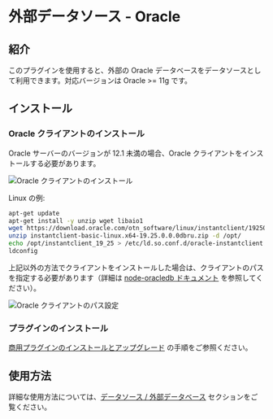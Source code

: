 # 外部データソース - Oracle

<PluginInfo commercial="true" name="data-source-external-oracle"></PluginInfo>

## 紹介

このプラグインを使用すると、外部の Oracle データベースをデータソースとして利用できます。対応バージョンは Oracle >= 11g です。

## インストール

### Oracle クライアントのインストール

Oracle サーバーのバージョンが 12.1 未満の場合、Oracle クライアントをインストールする必要があります。

![Oracle クライアントのインストール](https://static-docs.nocobase.com/20241204164359.png)

Linux の例:

```bash
apt-get update
apt-get install -y unzip wget libaio1
wget https://download.oracle.com/otn_software/linux/instantclient/1925000/instantclient-basic-linux.x64-19.25.0.0.0dbru.zip
unzip instantclient-basic-linux.x64-19.25.0.0.0dbru.zip -d /opt/
echo /opt/instantclient_19_25 > /etc/ld.so.conf.d/oracle-instantclient.conf
ldconfig
```

上記以外の方法でクライアントをインストールした場合は、クライアントのパスを指定する必要があります（詳細は [node-oracledb ドキュメント](https://node-oracledb.readthedocs.io/en/latest/user_guide/initialization.html) を参照してください）。

![Oracle クライアントのパス設定](https://static-docs.nocobase.com/20241204165940.png)

### プラグインのインストール

[商用プラグインのインストールとアップグレード](/welcome/getting-started/plugin) の手順をご参照ください。

## 使用方法

詳細な使用方法については、[データソース / 外部データベース](/handbook/data-source-manager/external-database) セクションをご覧ください。
